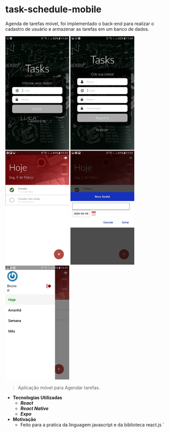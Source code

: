 # task-schedule-mobile
Agenda de tarefas móvel, foi implementado o back-end para realizar o cadastro de usuário e armazenar as tarefas em um banco de dados.
<p>
<img src="https://github.com/brufelix/task-schedule/blob/master/images/WhatsApp%20Image%202020-03-09%20at%2011.09.00(1).jpeg" width=200/>
<img src="https://github.com/brufelix/task-schedule/blob/master/images/WhatsApp%20Image%202020-03-09%20at%2011.09.00.jpeg" width=200/>
<img src="https://github.com/brufelix/task-schedule/blob/master/images/WhatsApp%20Image%202020-03-09%20at%2011.09.00(4).jpeg" width=200/>
<img src="https://github.com/brufelix/task-schedule/blob/master/images/WhatsApp%20Image%202020-03-09%20at%2011.09.00(2).jpeg" width=200/>
<img src="https://github.com/brufelix/task-schedule/blob/master/images/WhatsApp%20Image%202020-03-09%20at%2011.09.00(3).jpeg" width=200/>
<p>

> Aplicação móvel para Agendar tarefas.

- **Tecnologias Utilizadas**
  - **_React_**
  - **_React Native_**
  - **_Expo_**
- **Motivação**
  - Feito para a pratica da linguagem javascript e da biblioteca react.js `
